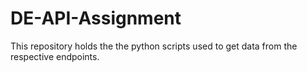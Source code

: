 # DE-API-Assignment
This repository holds the the python scripts used to get data from the respective endpoints.
